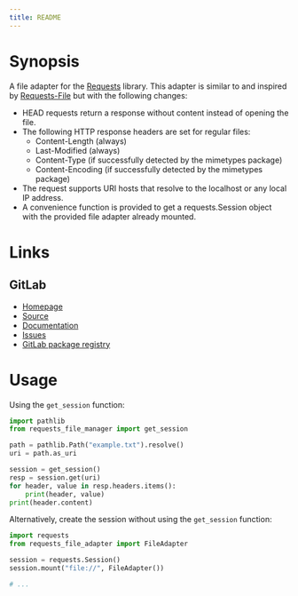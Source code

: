 ```yaml
---
title: README
---
```


# Synopsis

A file adapter for the [Requests](https://docs.python-requests.org/en/latest/index.html) library. This adapter is similar to and inspired by [Requests-File](https://github.com/dashea/requests-file) but with the following changes:

* HEAD requests return a response without content instead of opening the file.
* The following HTTP response headers are set for regular files:
    - Content-Length (always)
    - Last-Modified (always)
    - Content-Type (if successfully detected by the mimetypes package)
    - Content-Encoding (if successfully detected by the mimetypes package)
* The request supports URI hosts that resolve to the localhost or any local IP address.
* A convenience function is provided to get a requests.Session object with the provided file adapter already mounted.

# Links

[insert: links]: #

## GitLab

* [Homepage](https://gitlab.inria.fr/jrye/requests-file-adapter)
* [Source](https://gitlab.inria.fr/jrye/requests-file-adapter.git)
* [Documentation](https://jrye.gitlabpages.inria.fr/requests-file-adapter)
* [Issues](https://gitlab.inria.fr/jrye/requests-file-adapter/-/issues)
* [GitLab package registry](https://gitlab.inria.fr/jrye/requests-file-adapter/-/packages)

[/insert: links]: #

# Usage

Using the `get_session` function:

~~~python
import pathlib
from requests_file_manager import get_session

path = pathlib.Path("example.txt").resolve()
uri = path.as_uri

session = get_session()
resp = session.get(uri)
for header, value in resp.headers.items():
    print(header, value)
print(header.content)
~~~

Alternatively, create the session without using the `get_session` function:

~~~python
import requests
from requests_file_adapter import FileAdapter

session = requests.Session()
session.mount("file://", FileAdapter())

# ...
~~~
